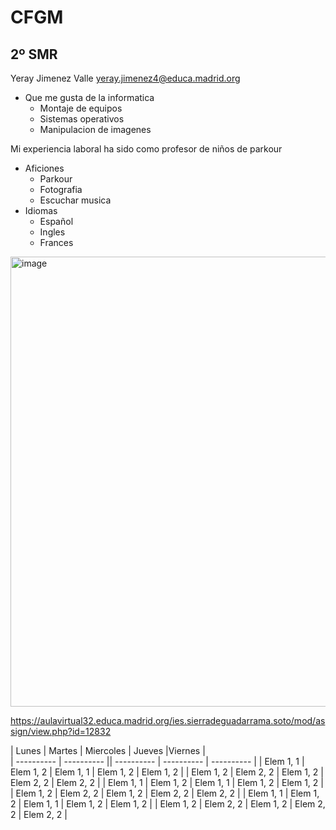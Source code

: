 # CFGM
## 2º SMR
Yeray Jimenez Valle
yeray.jimenez4@educa.madrid.org
+ Que me gusta de la informatica
  - Montaje de equipos
  - Sistemas operativos
  - Manipulacion de imagenes

Mi experiencia laboral ha sido como profesor de niños de parkour
+ Aficiones
  - Parkour
  - Fotografia
  - Escuchar musica
+ Idiomas
  - Español
  - Ingles
  - Frances
<img width="1280" height="720" alt="image" src="https://github.com/user-attachments/assets/36b812dc-5423-43a6-a513-6bce0996347d" />

https://aulavirtual32.educa.madrid.org/ies.sierradeguadarrama.soto/mod/assign/view.php?id=12832

| Lunes | Martes | Miercoles | Jueves |Viernes |  
| ---------- | ---------- || ---------- | ---------- | ---------- |
| Elem 1, 1  | Elem 1, 2  | Elem 1, 1  | Elem 1, 2  | Elem 1, 2  |
| Elem 1, 2  | Elem 2, 2  | Elem 1, 2  | Elem 2, 2  | Elem 2, 2  |
| Elem 1, 1  | Elem 1, 2  | Elem 1, 1  | Elem 1, 2  | Elem 1, 2  |
| Elem 1, 2  | Elem 2, 2  | Elem 1, 2  | Elem 2, 2  | Elem 2, 2  |
| Elem 1, 1  | Elem 1, 2  | Elem 1, 1  | Elem 1, 2  | Elem 1, 2  |
| Elem 1, 2  | Elem 2, 2  | Elem 1, 2  | Elem 2, 2  | Elem 2, 2  |


 
